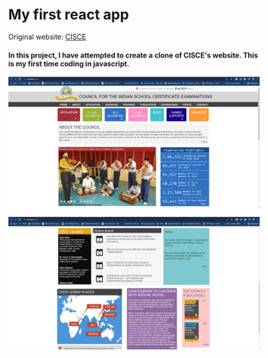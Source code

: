# My first react app

Original website: <a href='https://www.cisce.org/'>CISCE</a>

#### In this project, I have attempted to create a clone of CISCE's website. This is my first time coding in javascript.

<p align='center'><img src='ss1.png'></p>
<p align='center'><img src='ss2.png'></p>
